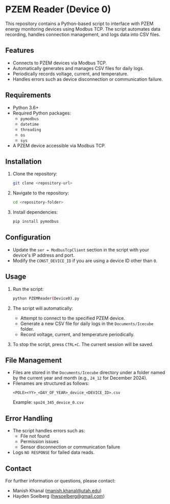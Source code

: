 # PZEM Reader (Device 0)

This repository contains a Python-based script to interface with PZEM energy monitoring devices using Modbus TCP. The script automates data recording, handles connection management, and logs data into CSV files.

## Features

- Connects to PZEM devices via Modbus TCP.
- Automatically generates and manages CSV files for daily logs.
- Periodically records voltage, current, and temperature.
- Handles errors such as device disconnection or communication failure.

## Requirements

- Python 3.6+
- Required Python packages:
  - `pymodbus`
  - `datetime`
  - `threading`
  - `os`
  - `sys`
- A PZEM device accessible via Modbus TCP.

## Installation

1. Clone the repository:
   ```bash
   git clone <repository-url>
   ```

2. Navigate to the repository:
   ```bash
   cd <repository-folder>
   ```

3. Install dependencies:
   ```bash
   pip install pymodbus
   ``` 

## Configuration

- Update the `ser = ModbusTcpClient` section in the script with your device's IP address and port.
- Modify the `CONST_DEVICE_ID` if you are using a device ID other than `0`.

## Usage

1. Run the script:
   ```bash
   python PZEMReader(Device0).py
   ```

2. The script will automatically:
   - Attempt to connect to the specified PZEM device.
   - Generate a new CSV file for daily logs in the `Documents/Icecube` folder.
   - Record voltage, current, and temperature periodically.

3. To stop the script, press `CTRL+C`. The current session will be saved.

## File Management

- Files are stored in the `Documents/Icecube` directory under a folder named by the current year and month (e.g., `24_12` for December 2024).
- Filenames are structured as follows:
  ```
  <POLE><YY>_<DAY_OF_YEAR>_device_<DEVICE_ID>.csv
  ```
  Example: `spo24_345_device_0.csv`

## Error Handling

- The script handles errors such as:
  - File not found
  - Permission issues
  - Sensor disconnection or communication failure
- Logs `NO RESPONSE` for failed data reads.

## Contact

For further information or questions, please contact:
- Manish Khanal (manish.khanal@utah.edu)
- Hayden Soelberg (hwsoelberg@gmail.com)
